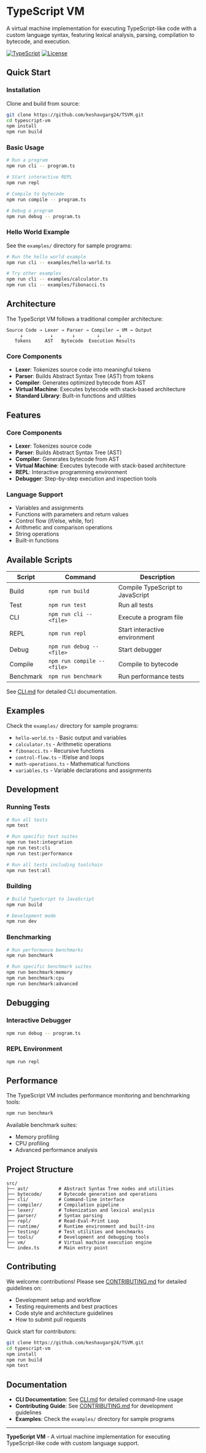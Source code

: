 # TypeScript VM

A virtual machine implementation for executing TypeScript-like code with a custom language syntax, featuring lexical analysis, parsing, compilation to bytecode, and execution.

[![TypeScript](https://img.shields.io/badge/TypeScript-5.0-blue.svg)]()
[![License](https://img.shields.io/badge/license-MIT-blue.svg)]()

## Quick Start

### Installation

Clone and build from source:

```bash
git clone https://github.com/keshavgarg24/TSVM.git
cd typescript-vm
npm install
npm run build
```

### Basic Usage

```bash
# Run a program
npm run cli -- program.ts

# Start interactive REPL
npm run repl

# Compile to bytecode
npm run compile -- program.ts

# Debug a program
npm run debug -- program.ts
```

### Hello World Example

See the `examples/` directory for sample programs:

```bash
# Run the hello world example
npm run cli -- examples/hello-world.ts

# Try other examples
npm run cli -- examples/calculator.ts
npm run cli -- examples/fibonacci.ts
```

##  Architecture

The TypeScript VM follows a traditional compiler architecture:

```
Source Code → Lexer → Parser → Compiler → VM → Output
     ↓          ↓       ↓        ↓       ↓
   Tokens     AST   Bytecode  Execution Results
```

### Core Components

- **Lexer**: Tokenizes source code into meaningful tokens
- **Parser**: Builds Abstract Syntax Tree (AST) from tokens
- **Compiler**: Generates optimized bytecode from AST
- **Virtual Machine**: Executes bytecode with stack-based architecture
- **Standard Library**: Built-in functions and utilities

## Features

### Core Components
- **Lexer**: Tokenizes source code
- **Parser**: Builds Abstract Syntax Tree (AST)
- **Compiler**: Generates bytecode from AST
- **Virtual Machine**: Executes bytecode with stack-based architecture
- **REPL**: Interactive programming environment
- **Debugger**: Step-by-step execution and inspection tools

### Language Support
- Variables and assignments
- Functions with parameters and return values
- Control flow (if/else, while, for)
- Arithmetic and comparison operations
- String operations
- Built-in functions

## Available Scripts

| Script | Command | Description |
|--------|---------|-------------|
| Build | `npm run build` | Compile TypeScript to JavaScript |
| Test | `npm run test` | Run all tests |
| CLI | `npm run cli -- <file>` | Execute a program file |
| REPL | `npm run repl` | Start interactive environment |
| Debug | `npm run debug -- <file>` | Start debugger |
| Compile | `npm run compile -- <file>` | Compile to bytecode |
| Benchmark | `npm run benchmark` | Run performance tests |

See [CLI.md](CLI.md) for detailed CLI documentation.

##  Examples

Check the `examples/` directory for sample programs:

- `hello-world.ts` - Basic output and variables
- `calculator.ts` - Arithmetic operations
- `fibonacci.ts` - Recursive functions
- `control-flow.ts` - If/else and loops
- `math-operations.ts` - Mathematical functions
- `variables.ts` - Variable declarations and assignments

##  Development

### Running Tests

```bash
# Run all tests
npm test

# Run specific test suites
npm run test:integration
npm run test:cli
npm run test:performance

# Run all tests including toolchain
npm run test:all
```

### Building

```bash
# Build TypeScript to JavaScript
npm run build

# Development mode
npm run dev
```

### Benchmarking

```bash
# Run performance benchmarks
npm run benchmark

# Run specific benchmark suites
npm run benchmark:memory
npm run benchmark:cpu
npm run benchmark:advanced
```

## Debugging

### Interactive Debugger

```bash
npm run debug -- program.ts
```

### REPL Environment

```bash
npm run repl
```

## Performance

The TypeScript VM includes performance monitoring and benchmarking tools:

```bash
npm run benchmark
```

Available benchmark suites:
- Memory profiling
- CPU profiling  
- Advanced performance analysis

##  Project Structure

```
src/
├── ast/           # Abstract Syntax Tree nodes and utilities
├── bytecode/      # Bytecode generation and operations
├── cli/           # Command-line interface
├── compiler/      # Compilation pipeline
├── lexer/         # Tokenization and lexical analysis
├── parser/        # Syntax parsing
├── repl/          # Read-Eval-Print Loop
├── runtime/       # Runtime environment and built-ins
├── testing/       # Test utilities and benchmarks
├── tools/         # Development and debugging tools
├── vm/            # Virtual machine execution engine
└── index.ts       # Main entry point
```

## Contributing

We welcome contributions! Please see [CONTRIBUTING.md](CONTRIBUTING.md) for detailed guidelines on:

- Development setup and workflow
- Testing requirements and best practices
- Code style and architecture guidelines
- How to submit pull requests

Quick start for contributors:

```bash
git clone https://github.com/keshavgarg24/TSVM.git
cd typescript-vm
npm install
npm run build
npm test
```

## Documentation

- **CLI Documentation**: See [CLI.md](CLI.md) for detailed command-line usage
- **Contributing Guide**: See [CONTRIBUTING.md](CONTRIBUTING.md) for development guidelines
- **Examples**: Check the `examples/` directory for sample programs


---

**TypeScript VM** - A virtual machine implementation for executing TypeScript-like code with custom language support.